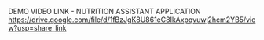 DEMO VIDEO LINK - NUTRITION ASSISTANT APPLICATION
https://drive.google.com/file/d/1fBzJgK8U861eC8IkAxpqvuwj2hcm2YB5/view?usp=share_link